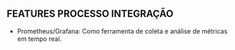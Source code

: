 ## FEATURES PROCESSO INTEGRAÇÃO

* Prometheus/Grafana: Como ferramenta de coleta e análise de métricas em tempo real.
